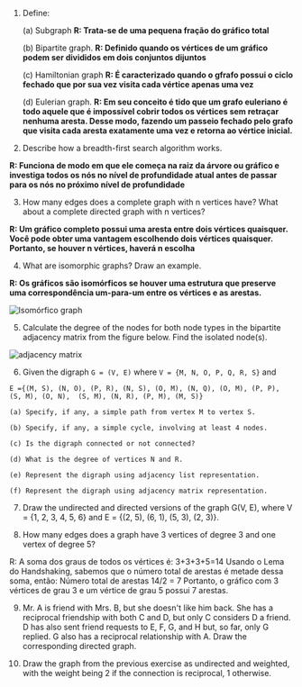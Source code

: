
1. Define:

	(a) Subgraph
**R: Trata-se de uma pequena fração do gráfico total**
	
	(b) Bipartite graph.
**R: Definido quando os vértices de um gráfico podem ser divididos em dois conjuntos dijuntos**
	
	(c) Hamiltonian graph
**R: É caracterizado quando o gfrafo possui o ciclo fechado que por sua vez visita cada vértice apenas uma vez**
	
	(d) Eulerian graph.
**R: Em seu conceito é tido que um grafo euleriano é todo aquele que é impossível cobrir todos os vértices sem retraçar nenhuma aresta. Desse modo, fazendo um passeio fechado pelo grafo que visita cada aresta exatamente uma vez e retorna ao vértice inicial.**

2. Describe how a breadth-first search algorithm works.

**R: Funciona de modo em que ele começa na raiz da árvore ou gráfico e investiga todos os nós no nível de profundidade atual antes de passar para os nós no próximo nível de profundidade**

3. How many edges does a complete graph with n vertices have? What about a complete directed graph with n vertices?

**R: Um gráfico completo possui uma aresta entre dois vértices quaisquer. Você pode obter uma vantagem escolhendo dois vértices quaisquer. Portanto, se houver n vértices, haverá n escolha**

4. What are isomorphic graphs? Draw an example.
   
**R: Os gráficos são isomórficos se houver uma estrutura que preserve uma correspondência um-para-um entre os vértices e as arestas.**

![Isomórfico graph](https://github.com/terrematte/network_analysis/assets/40202382/20e2a373-f9b4-47e2-9657-6922647504e0)



5. Calculate the degree of the nodes for both node types in the bipartite adjacency matrix from the figure below. Find the isolated node(s).

![adjacency matrix](./img/matrix01.png)

6. Given the digraph `G = (V, E)` where `V = {M, N, O, P, Q, R, S}` and 

`E ={(M, S), (N, O), (P, R), (N, S), (O, M),
	 (N, Q), (O, M), (P, P), (S, M), (O, N), 
	 (S, M), (N, R), (P, M), (M, S)}`

	(a) Specify, if any, a simple path from vertex M to vertex S.

	(b) Specify, if any, a simple cycle, involving at least 4 nodes.

	(c) Is the digraph connected or not connected?

	(d) What is the degree of vertices N and R.

	(e) Represent the digraph using adjacency list representation.

	(f) Represent the digraph using adjacency matrix representation.

7. Draw the undirected and directed versions of the graph G(V, E), where V = {1, 2, 3, 4, 5, 6} and E = {(2, 5), (6, 1), (5, 3), (2, 3)}.

8. How many edges does a graph have 3 vertices of degree 3 and one vertex of degree 5?

R: A soma dos graus de todos os vértices é: 3+3+3+5=14 Usando o Lema do Handshaking, sabemos que o número total de arestas é metade dessa soma, então: Número total de arestas 14/2 = 7 Portanto, o gráfico com 3 vértices de grau 3 e um vértice de grau 5 possui 7 arestas.

9. Mr. A is friend with Mrs. B, but she doesn't like him back. She has a reciprocal friendship with both C and D, but only C considers D a friend. D has also sent friend requests to E, F, G, and H but, so far, only G replied. G also has a reciprocal relationship with A. Draw the corresponding directed graph.

10. Draw the graph from the previous exercise as undirected and weighted, with the weight being 2 if the connection is reciprocal, 1 otherwise.

